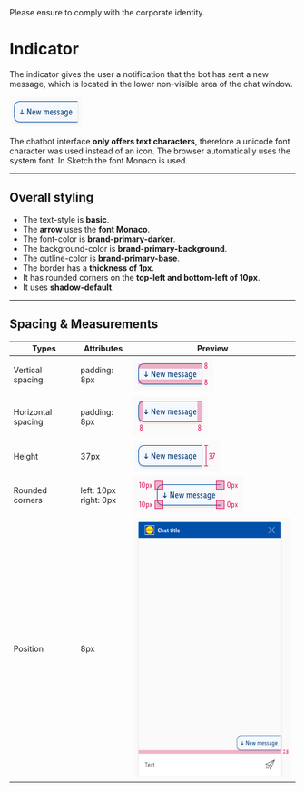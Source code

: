 <AlertInfo alertHeadline="Modifiable">
Please ensure to comply with the corporate identity.
</AlertInfo>

# Indicator

The indicator gives the user a notification that the bot has sent a new message, which is located in the lower non-visible area of the chat window.

![example Indicator](assets/examples/default@1x.png)

The chatbot interface **only offers text characters**, therefore a unicode font character was used instead of an icon. The browser automatically uses the system font. In Sketch the font Monaco is used.

---

## Overall styling

- The text-style is **basic**.
- The **arrow** uses the **font Monaco**.
- The font-color is **brand-primary-darker**.
- The background-color is **brand-primary-background**.
- The outline-color is **brand-primary-base**.
- The border has a **thickness of 1px**.
- It has rounded corners on the **top-left and bottom-left of 10px**.
- It uses **shadow-default**.

---

## Spacing & Measurements

| Types | Attributes | Preview |
|---|---|---|
| Vertical spacing | padding: 8px | ![vertical-spacing](assets/spacing/vertical@1x.png) |
| Horizontal spacing | padding: 8px | ![horizontal-spacing](assets/spacing/horizontal@1x.png) |
| Height | 37px | ![height](assets/measurements/height@1x.png) |
| Rounded corners | left: 10px <br> right: 0px | ![indicator](assets/measurements/corners@1x.png) |
| Position | 8px | ![position](assets/examples/position@1x.png) |
